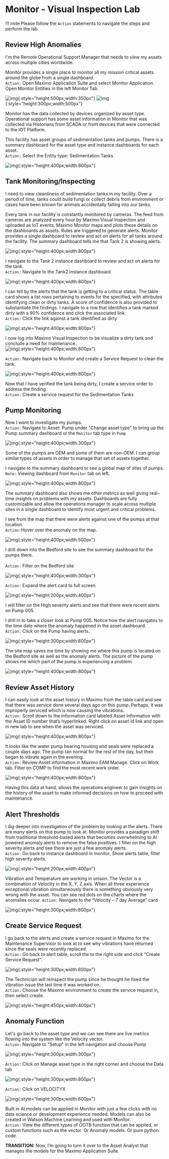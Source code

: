 # Monitor - Visual Inspection Lab

!!! note
    Please follow the `Action` statements to navigate the steps and perform the lab.

## Review High Anomalies

I'm the Remote Operational Support Manager that needs to view my assets across multiple cities worldwide.

Monitor provides a single place to monitor all my mission critical assets around the globe from a single dashboard.<br>
`Action:` Open Maximo Application Suite and select Monitor Application. Open Monitor Entities in the left Monitor Tab.

![img](/img/mas_8.5/monitor1.png){:style="height:500px;width:350px"}
![img](/img/mas_8.5/monitor_ents.png){:style="height:300px;width:500px"}

Monitor has the data collected by devices organized by asset type.  Operational support has some asset information in Monitor that was collected via Historians from SCADA or from devices that were connected to the IOT Platform. 

This facility has asset groups of sedimentation tanks and pumps.  There is a summary dashboard for the asset type and instance dashboards for each asset.<br>
`Action:` Select the Entity type: Sedimentation Tanks 

![img](/img/mas_8.5/sedtanks1.png){:style="height:400px;width:800px"}

## Tank Monitoring/Inspecting

I need to view cleanliness of sedimentation tanks in my facility. Over a period of time, tanks could build fungi or collect debris from environment or cases have been known for animals accidentally falling into our tanks.  

Every tank in our facility is constantly monitored by cameras. The feed from cameras are analyzed every hour by Maximo Visual Inspection and uploaded as IoT events. Maximo Monitor maps and plots these details on the dashboards as assets. Rules are triggered to generate alerts.  Monitor provides a single dashboard to review and act on alerts for all tanks around the facility.  The summary dashboard tells me that Tank 2 is showing alerts.  

![img](/img/mas_8.5/sedtanks2.png){:style="height:400px;width:800px"}

I navigate to the Tank 2 instance dashboard to review and act on alerts for the tank.<br> 
`Action:` Navigate to the Tank2 instance dashboard 

![img](/img/mas_8.5/sedtanks3.png){:style="height:400px;width:800px"}

I can tell by the alerts that the tank is getting to a critical status.  The table card shows a list rows pertaining to events for the specified, with attributes identifying clean or dirty tanks.  A score of confidence is also provided to substantiate the findings. I navigate to a row that identifies a tank marked dirty with a 90% confidence and click the associated link.<br> 
`Action:` Click the link against a tank identified as dirty 

![img](/img/mas_8.5/sedtanks4.png){:style="height:400px;width:800px"}

I now log into Maximo Visual Inspection to be visualize a dirty tank and conclude a need for maintenance.<br>
![img](/img/mas_8.5/sedtanks5.png){:style="height:400px;width:800px"}

`Action:` Navigate back to Monitor and create a Service Request to clean the tank. 

![img](/img/mas_8.5/sedtanks6.png){:style="height:400px;width:800px"}

Now that I have verified the tank being dirty, I create a service order to address the finding.<br>
`Action:` Create a service request for the Sedimentation Tanks 


## Pump Monitoring

Now I want to investigate my pumps.<br> 
`Action:` Navigate to Asset: Pump under "Change asset type" to bring up the Pump summary dashboard or the `Monitor` tab type in `Pump` 

![img](/img/mas_8.5/select_ent.png){:style="height:400px;width:300px"} 

Some of the pumps are OEM and some of them are non-OEM. I can group similar types of assets in order to manage that set of assets together. 

I navigate to the summary dashboard to see a global map of sites of pumps. <br>
`Note:` Viewing dashboard from `Monitor` tab on left.

![img](/img/mas_8.5/sum_dash.png){:style="height:400px;width:800px"}

The summary dashboard also shows me other metrics as well giving real-time insights on problems with my assets.  Dashboards are fully customizable and allow the operations manager to scale across multiple sites in a single dashboard to identify most urgent and critical problems.<br>

I see from the map that there were alerts against one of the pumps at that location.<br>
`Action:`Hover over the anomaly on the map. 

![img](/img/mas_8.5/anom_d.png){:style="height:400px;width:500px"}

I drill down into the Bedford site to see the summary dashboard for the pumps there.<br>  
`Action:` Filter on the Bedford site

![img](/img/mas_8.5/summ_controls.png){:style="height:400px;width:300px"}

`Action:` Expand the alert card to full screen

![img](/img/mas_8.5/7_days.png){:style="height:200px;width:400px"}

I will filter on the High severity alerts and see that there were recent alerts on Pump 005.

I drill in to take a closer look at Pump 005.  Notice how the alert navigates to the time date where the anomaly happened in the asset dashboard.<br>
`Action:` Click on the Pump having alerts.

![img](/img/mas_8.5/alerts_pump.png){:style="height:300px;width:800px"}

The site map saves me time by showing me where this pump is located on the Bedford site as well as the anomaly alerts.  The picture of the pump shows me which part of the pump is experiencing a problem.

![img](/img/mas_8.5/site_map.png){:style="height:400px;width:800px"}

## Review Asset History

I can easily look at the asset history in Maximo from the table card and see that there was service done several days ago on this pump.  Perhaps, it was improperly serviced which is now causing the vibrations.<br>
`Action:` Scroll down to the information card labeled Asset Information with the Asset ID number that’s hyperlinked. Right click on asset id link and open in new tab to see when the asset was serviced.

![img](/img/mas_8.5/asset_link.png){:style="height:400px;width:800px"}

It looks like the water pump bearing housing and seals were replaced a couple days ago. The pump ran normal for the rest of the day, but then began to vibrate again in the evening.<br>
`Action:` Review Asset information in Maximo EAM Manage. Click on Work tab. Filter on COMP to find the most recent work order.

![img](/img/mas_8.5/comp_wo.png){:style="height:400px;width:800px"}

Having this data at hand, allows the operations engineer to gain insights on the history of the asset to make informed decisions on how to proceed with maintenance.  

## Alert Thresholds
I dig deeper into investigation of the problem by looking at the alerts.  There are many alerts on this pump to look at.  Monitor provides a paradigm shift from traditional threshold-based alerts that becomes overwhelming to AI powered anomaly alerts to remove the false positives.  I filter on the high severity alerts and see there are just a few anomaly alerts.<br>
`Action:` Go back to instance dashboard in monitor, Show alerts table, filter high severity alerts.

![img](/img/mas_8.5/severealerts.png){:style="height:200px;width:400px"}


Vibration and Temperature are working in unison.  The Vector is a combination of Velocity in the X, Y, Z axis.  When all three experience exceptional vibration simultaneously there is something obviously very wrong with the asset.  You can see red dots on the charts where the anomalies occur.
`Action:` Navigate to the “Velocity – 7 day Average” card

![img](/img/mas_8.5/velocitycard.png){:style="height:300px;width:800px"}

## Create Service Request
I go back to the alerts and create a service request in Maximo for the Maintenance Supervisor to look at to see why vibrations have returned since the seals were recently replaced. <br>
`Action:` Go back to alert table, scroll the to the right side and click “Create Service Request”.

![img](/img/mas_8.5/createSR.png){:style="height:300px;width:600px"}

 The Technician will reinspect the pump since he thought he fixed the vibration issue the last time it was worked on.<br>
`Action:` Choose the Maximo environment to create the service request in, then select create.

![img](/img/mas_8.5/srlogistics.png){:style="height:450px;width:400px"}

## Anomaly Function
Let's go back to the asset type and we can see there are live metrics flowing into the system like the Velocity vector. <br>
`Action:` Navigate to "Setup" in the left navigation and choose Pump

![img](/img/mas_8.5/ootbF.png){:style="height:300px;width:300px"}

`Action:` Click on Manage asset type in the right corner and choose the Data tab

![img](/img/mas_8.5/datatab1.png){:style="height:300px;width:800px"}

`Action:` Click on VELOCITYX

![img](/img/mas_8.5/datatab2.png){:style="height:300px;width:600px"}

Built in AI models can be applied in Monitor with just a few clicks with no data science or development experience needed.  Models can also be created in Watson Machine Learning and used with Monitor.<br>
`Action:` View the different types of OOTB function that can be applied, or custom functions such as the vector. Or Anomaly models. Or pure python code.

<b>TRANSITION:</b> Now, I’m going to turn it over to the Asset Analyst that manages the models for the Maximo Application Suite.


